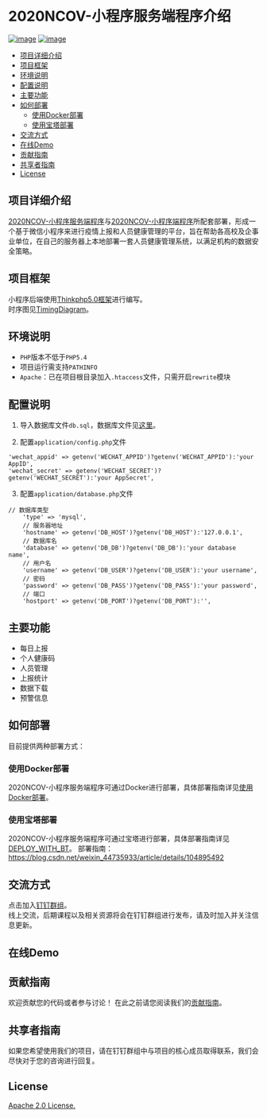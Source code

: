 # 2020NCOV-小程序服务端程序介绍 
[![image](https://img.shields.io/badge/</>-Thinkphp-blue.svg)](https://github.com/top-think/think)
[![image](https://img.shields.io/badge/license-Apache2.0-blue.svg)](https://opensource.org/licenses/Apache-2.0)
- [项目详细介绍](#项目详细介绍)
- [项目框架](#项目框架)
- [环境说明](#环境说明)
- [配置说明](#配置说明)
- [主要功能](#主要功能)
- [如何部署](#如何部署)
  - [使用Docker部署](#使用docker部署)
  - [使用宝塔部署](#使用宝塔部署)
- [交流方式](#交流方式)
- [在线Demo](#在线demo)
- [贡献指南](#贡献指南)
- [共享者指南](#共享者指南)
- [License](#license)
## 项目详细介绍
[2020NCOV-小程序服务端程序](https://github.com/2020NCOV/ncov-report-mini-program-server)与[2020NCOV-小程序端程序](https://github.com/2020NCOV/ncov-report-mini-program)所配套部署，形成一个基于微信小程序来进行疫情上报和人员健康管理的平台，旨在帮助各高校及企事业单位，在自己的服务器上本地部署一套人员健康管理系统，以满足机构的数据安全策略。
## 项目框架
小程序后端使用[Thinkphp5.0框架](https://github.com/top-think/think)进行编写。  
时序图见[TimingDiagram](https://github.com/2020NCOV/ncov-report-mini-program-server/blob/master/TimingDiagram.md)。
## 环境说明
- `PHP`版本不低于`PHP5.4`  
- 项目运行需支持`PATHINFO`  
- `Apache`：已在项目根目录加入`.htaccess`文件，只需开启`rewrite`模块  
## 配置说明
1. 导入数据库文件`db.sql`，数据库文件见[这里](https://github.com/2020NCOV/ncov-report/tree/master/database)。  

2. 配置`application/config.php`文件  
 ```
'wechat_appid' => getenv('WECHAT_APPID')?getenv('WECHAT_APPID'):'your AppID',
'wechat_secret' => getenv('WECHAT_SECRET')?getenv('WECHAT_SECRET'):'your AppSecret',
```
3. 配置`application/database.php`文件  
```
// 数据库类型  
    'type' => 'mysql',  
    // 服务器地址  
    'hostname' => getenv('DB_HOST')?getenv('DB_HOST'):'127.0.0.1',  
    // 数据库名  
    'database' => getenv('DB_DB')?getenv('DB_DB'):'your database name',  
    // 用户名  
    'username' => getenv('DB_USER')?getenv('DB_USER'):'your username',  
    // 密码  
    'password' => getenv('DB_PASS')?getenv('DB_PASS'):'your password',  
    // 端口  
    'hostport' => getenv('DB_PORT')?getenv('DB_PORT'):'',
```
## 主要功能
- 每日上报
- 个人健康码
- 人员管理
- 上报统计
- 数据下载
- 预警信息
## 如何部署
目前提供两种部署方式：
### 使用Docker部署
2020NCOV-小程序服务端程序可通过Docker进行部署，具体部署指南详见[使用Docker部署]()。
### 使用宝塔部署
2020NCOV-小程序服务端程序可通过宝塔进行部署，具体部署指南详见[DEPLOY_WITH_BT](https://github.com/2020NCOV/ncov-report-mini-program-server/blob/master/DEPLOY_WITH_BT.md)。
部署指南：https://blog.csdn.net/weixin_44735933/article/details/104895492
## 交流方式
点击加入[钉钉群组]()。  
线上交流，后期课程以及相关资源将会在钉钉群组进行发布，请及时加入并关注信息更新。
## 在线Demo  

## 贡献指南
欢迎贡献您的代码或者参与讨论！
在此之前请您阅读我们的[贡献指南](https://github.com/2020NCOV/ncov-report-mini-program-server/blob/master/CONTRIBUTING_CN.md)。
## 共享者指南
如果您希望使用我们的项目，请在钉钉群组中与项目的核心成员取得联系，我们会尽快对于您的咨询进行回复。
## License
[Apache 2.0 License.](https://opensource.org/licenses/Apache-2.0)

